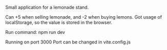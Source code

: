 Small application for a lemonade stand.

Can +5 when selling lemonade, and -2 when buying lemons.
Got usage of localStorage, so the value is stored in the browser.

Run command:
npm run dev

Running on port 3000
Port can be changed in vite.config.js
